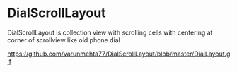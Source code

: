 # DialScrollLayout
DialScrollLayout is collection view with scrolling cells with centering at corner of scrollview like old phone dial


https://github.com/varunmehta77/DialScrollLayout/blob/master/DialLayout.gif

